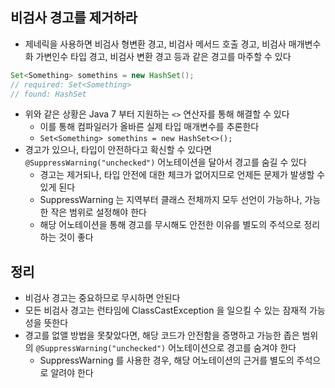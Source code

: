 ## 비검사 경고를 제거하라

* 제네릭을 사용하면 비검사 형변환 경고, 비검사 메서드 호출 경고, 비검사 매개변수화 가변인수 타입 경고, 비검사 변환 경고 등과 같은 경고를 마주할 수 있다

```java
Set<Something> somethins = new HashSet();
// required: Set<Something>
// found: HashSet
```

* 위와 같은 상황은 Java 7 부터 지원하는 `<>` 연산자를 통해 해결할 수 있다
    * 이를 통해 컴파일러가 올바른 실제 타입 매개변수를 추론한다
    * `Set<Something> somethins = new HashSet<>();`
* 경고가 있으나, 타입이 안전하다고 확신할 수 있다면 `@SuppressWarning("unchecked")` 어노테이션을 달아서 경고를 숨길 수 있다
    * 경고는 제거되나, 타입 안전에 대한 체크가 없어지므로 언제든 문제가 발생할 수 있게 된다
    * SuppressWarning 는 지역부터 클래스 전체까지 모두 선언이 가능하나, 가능한 작은 범위로 설정해야 한다
    * 해당 어노테이션을 통해 경고를 무시해도 안전한 이유를 별도의 주석으로 정리하는 것이 좋다
    
## 정리

* 비검사 경고는 중요하므로 무시하면 안된다
* 모든 비검사 경고는 런타임에 ClassCastException 을 일으킬 수 있는 잠재적 가능성을 뜻한다
* 경고를 없앨 방법을 못찾았다면, 해당 코드가 안전함을 증명하고 가능한 좁은 범위의 `@SuppressWarning("unchecked")` 어노테이션으로 경고를 숨겨야 한다
    * SuppressWarning 를 사용한 경우, 해당 어노테이션의 근거를 별도의 주석으로 알려야 한다
